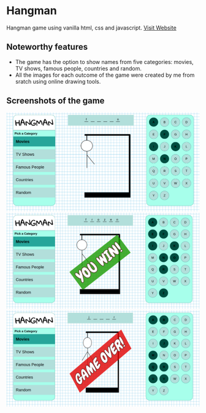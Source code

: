 # Hangman
Hangman game using vanilla html, css and javascript. [Visit Website](https://purehangman.netlify.app/)
<br/>
## Noteworthy features
 - The game has the option to show names from five categories: movies, TV shows, famous people, countries and random.
 - All the images for each outcome of the game were created by me from sratch using online drawing tools.

## Screenshots of the game
![](/hangman1.png)
![](/hangman2.png)
![](/hangman3.png)
